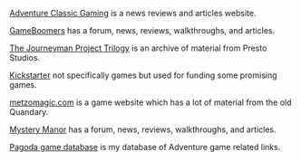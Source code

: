 [Adventure Classic Gaming](http://www.adventureclassicgaming.com/)
is a news reviews and articles website.

[GameBoomers](http://www.gameboomers.com/) has
a forum, news, reviews, walkthroughs, and articles.

[The Journeyman Project Trilogy](http://www.thejourneymanproject.com/)
is an archive of material from Presto Studios.

[Kickstarter](https://www.kickstarter.com/) not specifically games
but used for funding some promising games.

[metzomagic.com](http://www.metzomagic.com/home.php) is a game
website which has a lot of material from the old Quandary.

[Mystery Manor](http://www.mysterymanor.net/) has a forum,
news, reviews, walkthroughs, and articles.

[Pagoda game database](http://www.pagodagamedatabase.com/) is
my database of Adventure game related links.
